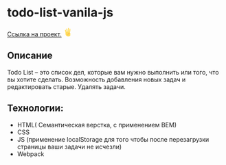 # todo-list-vanila-js

<a href='https://dmitriy9427.github.io/todo-list-js/'>Ссылка на проект.<svg width="20px" height="20px" viewBox="-10 0 36 36" xmlns="http://www.w3.org/2000/svg" xmlns:xlink="http://www.w3.org/1999/xlink" aria-hidden="true" role="img" class="iconify iconify--twemoji" preserveAspectRatio="xMidYMid meet"><path fill="#FFDC5D" d="M32.375 16.219c-1.381-.611-3.354.208-4.75 2.188c-.917 1.3-1.187 3.151-2.391 3.344c-.46.074-.71-.206-.84-.609c-.137-.68-.107-1.731.147-3.201l2.74-12.315c.218-.941-.293-1.852-1.523-2.149s-2.155.306-2.374 1.247L20.938 15.89c-.493 2.466-1.407 2.018-1.186-.775v-.001l.701-13.092C20.51 1.01 19.732.183 18.582.139c-1.15-.044-1.979.646-2.038 1.657l-.668 13.409c-.143 2.707-1.112 1.687-1.322-.274L13 4.083c-.159-1.023-1.118-1.73-2.268-1.546c-1.15.185-1.845 1.136-1.686 2.159l1.495 9.914c.593 3.785-.182 4.833-1.458.723L7.489 9.308c-.26-.967-1.213-1.567-2.41-1.231c-1.197.336-1.713 1.299-1.454 2.266l1.558 5.663c.651 4.077.651 5.686.651 8.493S7.125 36 17 36s11.906-10.031 12-10.666c0 0 .123-1.48 1.156-2.865a57.846 57.846 0 0 1 3.125-3.866c.317-.359.625-1.707-.906-2.384z"></path><path fill="#EF9645" d="M24.911 21.741c-.3-.122-.554-.436-.584-1.119c-1.892.259-4.451.789-6.42 2.715c-2.556 2.499-2.992 5.2-2.971 7.007c.017 1.457.812 2.147 1.045-.012c.293-2.727 2.282-8.143 8.93-8.591z"></path></svg></a>

## Описание

Todo List – это список дел, которые вам нужно выполнить или того, что вы хотите сделать. Возможность добавления новых задач и редактировать старые. Удалять задачи.

## Технологии:

- HTML( Семантическая верстка, с применением BEM)
- CSS
- JS (применение localStorage для того чтобы после перезагрузки страницы ваши задачи не исчезли)
- Webpack
